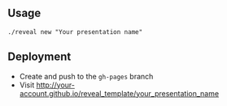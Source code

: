 ## Usage

```
./reveal new "Your presentation name"
```

## Deployment

 * Create and push to the `gh-pages` branch
 * Visit http://your-account.github.io/reveal_template/your_presentation_name
